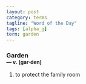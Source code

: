 ```yaml
---
layout: post
category: terms
tagline: "Word of the Day"
tags: [alpha_g]
term: garden
---
```


<h3>Garden<br/> <small>&mdash; v. (gar<span>&middot;</span>den)</small></h3>
<p><ol><li>to protect the family room</li>
</ol></p>
